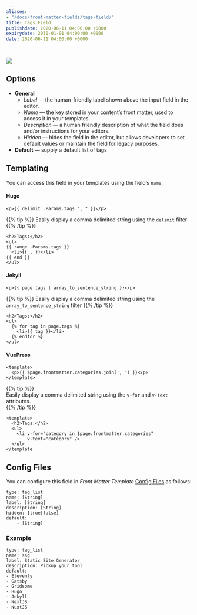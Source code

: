 ```yaml
---
aliases:
- "/docs/front-matter-fields/tags-field/"
title: Tags Field
publishdate: 2020-06-11 04:00:00 +0000
expirydate: 2030-01-01 04:00:00 +0000
date: 2020-06-11 04:00:00 +0000

---
```


![](/uploads/2018/01/tags-preview.png)

## Options

- **General**
  - _Label_ &mdash; the human-friendly label shown above the input field in the editor.
  - _Name_ &mdash; the key stored in your content’s front matter, used to access it in your templates.
  - _Description_ &mdash; a human friendly description of what the field does and/or instructions for your editors.
  - _Hidden_ &mdash; hides the field in the editor, but allows developers to set default values or maintain the field for legacy purposes.
- **Default** &mdash; supply a default list of tags

## Templating

You can access this field in your templates using the field’s `name`:

#### Hugo

    <p>{{ delimit .Params.tags ", " }}</p>

{{% tip %}}
Easily display a comma delimited string using the `delimit` filter
{{% /tip %}}

    <h2>Tags:</h2>
    <ul>
    {{ range .Params.tags }}
      <li>{{ . }}</li>
    {{ end }}
    </ul> 

#### Jekyll

    <p>{{ page.tags | array_to_sentence_string }}</p>

{{% tip %}}
Easily display a comma delimited string using the `array_to_sentence_string` filter
{{% /tip %}}

    <h2>Tags:</h2>
    <ul>
      {% for tag in page.tags %}
        <li>{{ tag }}</li>
      {% endfor %}
    </ul>

#### VuePress

    <template>
      <p>{{ $page.frontmatter.categories.join(', ') }}</p>
    </template>

{{% tip %}}  
Easily display a comma delimited string using the `v-for` and `v-text` attributes.  
{{% /tip %}} 

    <template>
      <h2>Tags:</h2>
      <ul>
    	<li v-for="category in $page.frontmatter.categories" 
        	v-text="category" />
      </ul>
    </template

## Config Files

You can configure this field in _Front Matter Template_ [Config Files](/docs/settings/config-files/) as follows:

    type: tag_list
    name: [String]
    label: [String]
    description: [String]
    hidden: [true|false]
    default:
        - [String]

### Example

```
type: tag_list
name: ssg
label: Static Site Generator
description: Pickup your tool
default:
- Eleventy
- Gatsby
- Gridsome
- Hugo
- Jekyll
- NextJS
- NuxtJS
```
